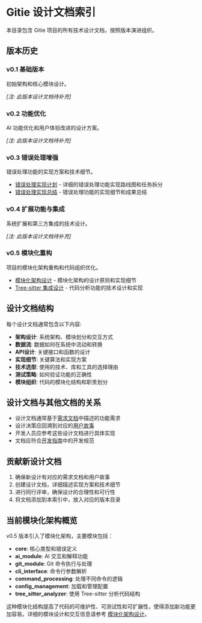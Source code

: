 # Gitie 设计文档索引

本目录包含 Gitie 项目的所有技术设计文档，按照版本演进组织。

## 版本历史

### v0.1 基础版本

初始架构和核心模块设计。

*[注: 此版本设计文档待补充]*

### v0.2 功能优化

AI 功能优化和用户体验改进的设计方案。

*[注: 此版本设计文档待补充]*

### v0.3 错误处理增强

错误处理功能的实现方案和技术细节。

- [错误处理实现计划](v0.3/error_handling_implementation_plan.md) - 详细的错误处理功能实现路线图和任务拆分
- [错误处理实现总结](v0.3/error_handling_implementation_summary.md) - 错误处理功能的实现细节和成果总结

### v0.4 扩展功能与集成

系统扩展和第三方集成的技术设计。

*[注: 此版本设计文档待补充]*

### v0.5 模块化重构

项目的模块化架构重构和代码组织优化。

- [模块化架构设计](v0.5/modular_architecture_design.md) - 模块化架构的设计原则和实现细节
- [Tree-sitter 集成设计](v0.5/tree_sitter_technical_design.md) - 代码分析功能的技术设计和实现

## 设计文档结构

每个设计文档通常包含以下内容:

- **架构设计**: 系统架构、模块划分和交互方式
- **数据流**: 数据如何在系统中流动和转换
- **API设计**: 关键接口和函数的设计
- **实现细节**: 关键算法和实现方案
- **技术选型**: 使用的技术、库和工具的选择理由
- **测试策略**: 如何验证功能的正确性
- **模块组织**: 代码的模块化结构和职责划分

## 设计文档与其他文档的关系

- 设计文档通常基于[需求文档](/doc/requirements/)中描述的功能需求
- 设计决策应回溯到对应的[用户故事](/doc/user_stories/)
- 开发人员应参考这些设计文档进行具体实现
- 文档应符合[开发指南](/doc/development/development_guide.md)中的开发规范

## 贡献新设计文档

1. 确保新设计有对应的需求文档和用户故事
2. 创建设计文档，详细描述实现方案和技术细节
3. 进行同行评审，确保设计的合理性和可行性
4. 将文档添加到本索引中，放入对应的版本目录

## 当前模块化架构概览

v0.5 版本引入了模块化架构，主要模块包括：

- **core**: 核心类型和错误定义
- **ai_module**: AI 交互和解释功能
- **git_module**: Git 命令执行与处理
- **cli_interface**: 命令行参数解析
- **command_processing**: 处理不同命令的逻辑
- **config_management**: 加载和管理配置
- **tree_sitter_analyzer**: 使用 Tree-sitter 分析代码结构

这种模块化结构提高了代码的可维护性、可测试性和可扩展性，使得添加新功能更加容易。详细的模块设计和交互信息请参考 [模块化架构设计](v0.5/modular_architecture_design.md)。